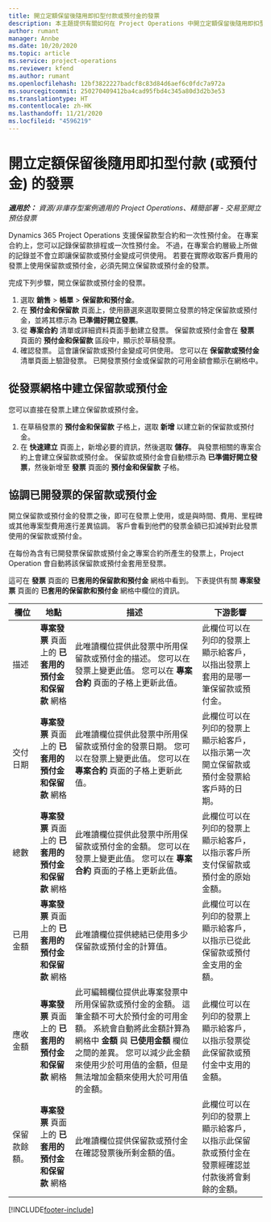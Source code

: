 ```yaml
---
title: 開立定額保留後隨用即扣型付款或預付金的發票
description: 本主題提供有關如何在 Project Operations 中開立定額保留後隨用即扣型付款 (保留款) 或預付金發票的資訊。
author: rumant
manager: Annbe
ms.date: 10/20/2020
ms.topic: article
ms.service: project-operations
ms.reviewer: kfend
ms.author: rumant
ms.openlocfilehash: 12bf3822227badcf8c83d84d6aef6c0fdc7a972a
ms.sourcegitcommit: 250270409412ba4cad95fbd4c345a80d3d2b3e53
ms.translationtype: HT
ms.contentlocale: zh-HK
ms.lasthandoff: 11/21/2020
ms.locfileid: "4596219"
---
```

# <a name="invoice-a-retainer-or-an-advance"></a>開立定額保留後隨用即扣型付款 (或預付金) 的發票

_**適用於：** 資源/非庫存型案例適用的 Project Operations、精簡部署 - 交易至開立預估發票_

Dynamics 365 Project Operations 支援保留款型合約和一次性預付金。 在專案合約上，您可以記錄保留款排程或一次性預付金。 不過，在專案合約層級上所做的記錄並不會立即讓保留款或預付金變成可供使用。 若要在實際收取客戶費用的發票上使用保留款或預付金，必須先開立保留款或預付金的發票。

完成下列步驟，開立保留款或預付金的發票。

1. 選取 **銷售** > **帳單** > **保留款和預付金**。 
2. 在 **預付金和保留款** 頁面上，使用篩選來選取要開立發票的特定保留款或預付金，並將其標示為 **已準備好開立發票**。
3. 從 **專案合約** 清單或詳細資料頁面手動建立發票。 保留款或預付金會在 **發票** 頁面的 **預付金和保留款** 區段中，顯示於草稿發票。
4. 確認發票。 這會讓保留款或預付金變成可供使用。 您可以在 **保留款或預付金** 清單頁面上驗證發票。 已開發票預付金或保留款的可用金額會顯示在網格中。

## <a name="create-a-retainer-or-advance-from-the-invoice-grid"></a>從發票網格中建立保留款或預付金

您可以直接在發票上建立保留款或預付金。

1. 在草稿發票的 **預付金和保留款** 子格上，選取 **新增** 以建立新的保留款或預付金。 
2. 在 **快速建立** 頁面上，新增必要的資訊，然後選取 **儲存**。 與發票相關的專案合約上會建立保留款或預付金。 保留款或預付金會自動標示為 **已準備好開立發票**，然後新增至 **發票** 頁面的 **預付金和保留款** 子格。

## <a name="reconcile-an-invoiced-retainer-or-advance"></a>協調已開發票的保留款或預付金

開立保留款或預付金的發票之後，即可在發票上使用，或是與時間、費用、里程碑或其他專案型費用進行差異協調。 客戶會看到他們的發票金額已扣減掉對此發票使用的保留款或預付金。

在每份為含有已開發票保留款或預付金之專案合約所產生的發票上，Project Operation 會自動將該保留款或預付金套用至發票。

這可在 **發票** 頁面的 **已套用的保留款和預付金** 網格中看到。 下表提供有關 **專案發票** 頁面的 **已套用的保留款和預付金** 網格中欄位的資訊。

| 欄位 | 地點 | 描述 | 下游影響 |
| --- | --- | --- | --- |
| 描述 | **專案發票** 頁面上的 **已套用的預付金和保留款** 網格 |此唯讀欄位提供此發票中所用保留款或預付金的描述。 您可以在發票上變更此值。 您可以在 **專案合約** 頁面的子格上更新此值。 | 此欄位可以在列印的發票上顯示給客戶，以指出發票上套用的是哪一筆保留款或預付金。 |
| 交付日期 | **專案發票** 頁面上的 **已套用的預付金和保留款** 網格  | 此唯讀欄位提供此發票中所用保留款或預付金的發票日期。 您可以在發票上變更此值。 您可以在 **專案合約** 頁面的子格上更新此值。 | 此欄位可以在列印的發票上顯示給客戶，以指示第一次開立保留款或預付金發票給客戶時的日期。 |
| 總數 | **專案發票** 頁面上的 **已套用的預付金和保留款** 網格  | 此唯讀欄位提供此發票中所用保留款或預付金的金額。 您可以在發票上變更此值。 您可以在 **專案合約** 頁面的子格上更新此值。 | 此欄位可以在列印的發票上顯示給客戶，以指示客戶所支付保留款或預付金的原始金額。 |
| 已用金額 | **專案發票** 頁面上的 **已套用的預付金和保留款** 網格  | 此唯讀欄位提供總結已使用多少保留款或預付金的計算值。 | 此欄位可以在列印的發票上顯示給客戶，以指示已從此保留款或預付金支用的金額。 |
| 應收金額 | **專案發票** 頁面上的 **已套用的預付金和保留款** 網格  | 此可編輯欄位提供此專案發票中所用保留款或預付金的金額。 這筆金額不可大於預付金的可用金額。 系統會自動將此金額計算為網格中 **金額** 與 **已使用金額** 欄位之間的差異。 您可以減少此金額來使用少於可用值的金額，但是無法增加金額來使用大於可用值的金額。 | 此欄位可以在列印的發票上顯示給客戶，以指示發票從此保留款或預付金中支用的金額。 |
| 保留款餘額。 | **專案發票** 頁面上的 **已套用的預付金和保留款** 網格  | 此唯讀欄位提供保留款或預付金在確認發票後所剩金額的值。 | 此欄位可以在列印的發票上顯示給客戶，以指示此保留款或預付金在發票經確認並付款後將會剩餘的金額。 |


[!INCLUDE[footer-include](../../includes/footer-banner.md)]